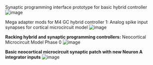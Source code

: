 

Synaptic programming interface prototype for basic hybrid controller
![image](https://github.com/rtrelease/Jetson-Symbolics/assets/71346897/ec588d02-4183-44e8-a41f-2fba8ce86774)

Mega adapter mods for M4 GC hybrid controller 1: Analog spike input synapses for cortical microcircuit model
![image](https://github.com/rtrelease/Jetson-Symbolics-Neuromorphics/assets/71346897/6cf33323-9f5a-443f-8d32-137fdd07df03)

**Racking hybrid and synaptic programming controllers:** Neocortical Microcircuit Model Phase 0
![image](https://github.com/rtrelease/Jetson-Symbolics-Neuromorphics/assets/71346897/b4ed6389-82e9-49d5-b89c-a326b4e7ec76)

**Basic neocortical microcircuit synaptic patch with new Neuron A integrator inputs**
![image](https://github.com/rtrelease/Jetson-Symbolics-Neuromorphics/assets/71346897/2c2d7c6b-9aea-4c2a-9c04-47e7c7ff8874)
